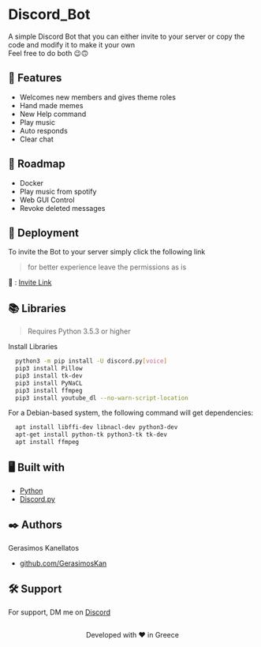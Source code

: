 # Discord_Bot

A simple Discord Bot that you can either invite to your server or copy the code and modify it to make it your own \
Feel free to do both  :wink::upside_down_face:
## :monocle_face: Features 

- Welcomes new members and gives theme roles
- Hand made memes
- New Help command
- Play music
- Auto responds
- Clear chat

## :bookmark_tabs: Roadmap

- Docker
- Play music from spotify
- Web GUI Control
- Revoke deleted messages


## :rocket: Deployment

To invite the Bot to your server simply click the following link 
> for better experience leave the permissions as is

:link: : [Invite Link](https://discord.com/oauth2/authorize?client_id=590918903778246656&scope=bot&permissions=8)


## :books: Libraries
> Requires Python 3.5.3 or higher

Install Libraries

```bash
  python3 -m pip install -U discord.py[voice]
  pip3 install Pillow
  pip3 install tk-dev
  pip3 install PyNaCL
  pip3 install ffmpeg
  pip3 install youtube_dl --no-warn-script-location
```

For a Debian-based system, the following command will get dependencies:
```bash
  apt install libffi-dev libnacl-dev python3-dev
  apt-get install python-tk python3-tk tk-dev
  apt install ffmpeg
```


## :desktop_computer: Built with

- [Python](https://www.python.org/)
- [Discord.py](https://discordpy.readthedocs.io/)


## :black_nib: Authors

Gerasimos Kanellatos
- [github.com/GerasimosKan](https://github.com/GerasimosKan)
## :hammer_and_wrench: Support

For support, DM me on [Discord](https://discord.com/channels/@me/917786010161655818)


## 
<p align="center">
  Developed with ❤️ in Greece
</p>
